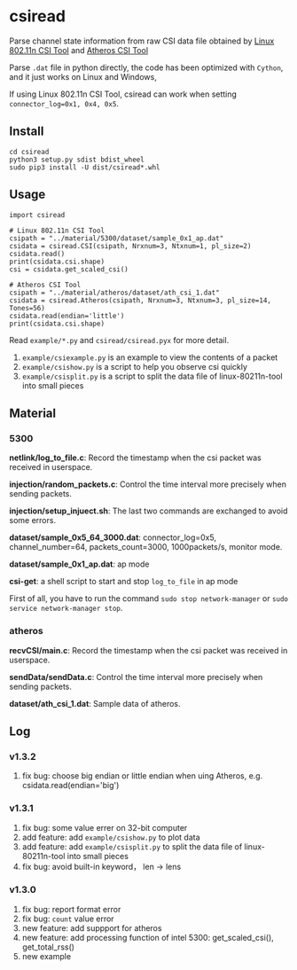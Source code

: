 # csiread

Parse channel state information from raw CSI data file obtained by
[Linux 802.11n CSI Tool](https://dhalperi.github.io/linux-80211n-csitool/) and
[Atheros CSI Tool](https://wands.sg/research/wifi/AtherosCSI/)

Parse `.dat` file in python directly, the code has been optimized with
`Cython`, and it just works on Linux and Windows,

If using Linux 802.11n CSI Tool, csiread can work when setting `connector_log=0x1, 0x4, 0x5`.

## Install

    cd csiread
    python3 setup.py sdist bdist_wheel
    sudo pip3 install -U dist/csiread*.whl

## Usage

    import csiread
    
    # Linux 802.11n CSI Tool
    csipath = "../material/5300/dataset/sample_0x1_ap.dat"
    csidata = csiread.CSI(csipath, Nrxnum=3, Ntxnum=1, pl_size=2)
    csidata.read()
    print(csidata.csi.shape)
    csi = csidata.get_scaled_csi()
    
    # Atheros CSI Tool
    csipath = "../material/atheros/dataset/ath_csi_1.dat"
    csidata = csiread.Atheros(csipath, Nrxnum=3, Ntxnum=3, pl_size=14, Tones=56)
    csidata.read(endian='little')
    print(csidata.csi.shape)

Read `example/*.py` and `csiread/csiread.pyx` for more detail.

1. `example/csiexample.py` is an example to view the contents of a packet
2. `example/csishow.py` is a script to help you observe csi quickly
3. `example/csisplit.py` is a script to split the data file of 
linux-80211n-tool into small pieces

## Material

### 5300

__netlink/log_to_file.c__: Record the timestamp when the csi packet was received in userspace.

__injection/random_packets.c__: Control the time interval more precisely when sending packets.

__injection/setup_injuect.sh__: The last two commands are exchanged to avoid some errors.

__dataset/sample_0x5_64_3000.dat__: connector_log=0x5, channel_number=64, packets_count=3000, 1000packets/s, monitor mode.

__dataset/sample_0x1_ap.dat__: ap mode

__csi-get__: a shell script to start and stop `log_to_file` in ap mode

First of all, you have to run the command `sudo stop network-manager` or `sudo service network-manager stop`.

### atheros

__recvCSI/main.c__: Record the timestamp when the csi packet was received in userspace.

__sendData/sendData.c__: Control the time interval more precisely when sending packets.

__dataset/ath_csi_1.dat__: Sample data of atheros.

## Log

### v1.3.2

1. fix bug: choose big endian or little endian when uing Atheros, e.g. csidata.read(endian='big')

### v1.3.1

1. fix bug: some value errer on 32-bit computer
2. add feature: add `example/csishow.py` to plot data
3. add feature: add `example/csisplit.py` to split the data file of linux-80211n-tool into small pieces
4. fix bug: avoid built-in keyword， len -> lens

### v1.3.0

1. fix bug: report format error
2. fix bug: `count` value error
3. new feature: add suppport for atheros
4. new feature: add processing function of intel 5300: get_scaled_csi(), get_total_rss()
5. new example


